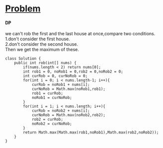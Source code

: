 # [Problem](https://leetcode.com/problems/house-robber-ii/)

#### DP
we can't rob the first and the last house at once,compare two conditions.  
1.don't consider the first house.  
2.don't consider the second house.  
Then we get the maximum of these.
````
class Solution {
    public int rob(int[] nums) {
        if(nums.length < 2) return nums[0];
        int rob1 = 0, noRob1 = 0,rob2 = 0,noRob2 = 0;
        int curRob = 0, curNoRob = 0;
        for(int i = 0; i < nums.length-1; i++){
            curRob = noRob1 + nums[i];
            curNoRob = Math.max(noRob1,rob1);
            rob1 = curRob;
            noRob1 = curNoRob;
        }
        for(int i = 1; i < nums.length; i++){
            curRob = noRob2 + nums[i];
            curNoRob = Math.max(noRob2,rob2);
            rob2 = curRob;
            noRob2 = curNoRob;
        }
        return Math.max(Math.max(rob1,noRob1),Math.max(rob2,noRob2));
    }
}
````
